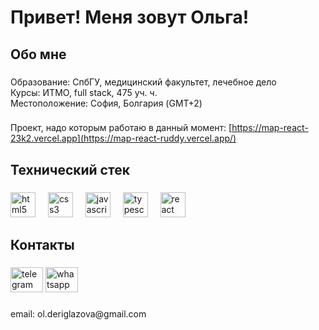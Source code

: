 <h1 align="left">Привет! Меня зовут Ольга!</h1>

###

<p align="left"></p>

###

<h2 align="left">Обо мне</h2>

###

<p align="left">Образование: СпбГУ, медицинский факультет, лечебное дело<br>Курсы: ИТМО, full stack, 475 уч. ч.<br>Местоположение: София, Болгария (GMT+2)</p>

###
Проект, надо которым работаю в данный момент: [https://map-react-23k2.vercel.app](https://map-react-ruddy.vercel.app/)

###
<h2 align="left">Технический стек</h2>

###

<div align="left">
  <img src="https://cdn.jsdelivr.net/gh/devicons/devicon/icons/html5/html5-original.svg" height="40" alt="html5 logo"  />
  <img width="12" />
  <img src="https://cdn.jsdelivr.net/gh/devicons/devicon/icons/css3/css3-original.svg" height="40" alt="css3 logo"  />
  <img width="12" />
  <img src="https://cdn.jsdelivr.net/gh/devicons/devicon/icons/javascript/javascript-original.svg" height="40" alt="javascript logo"  />
  <img width="12" />
  <img src="https://cdn.jsdelivr.net/gh/devicons/devicon/icons/typescript/typescript-original.svg" height="40" alt="typescript logo"  />
  <img width="12" />
  <img src="https://cdn.jsdelivr.net/gh/devicons/devicon/icons/react/react-original.svg" height="40" alt="react logo"  />
</div>

###

<h2 align="left">Контакты</h2>

###

<div align="left">
  <img src="https://raw.githubusercontent.com/maurodesouza/profile-readme-generator/master/src/assets/icons/social/telegram/default.svg" width="52" height="40" alt="telegram logo"  />
  <img src="https://raw.githubusercontent.com/maurodesouza/profile-readme-generator/master/src/assets/icons/social/whatsapp/default.svg" width="52" height="40" alt="whatsapp logo"  />
</div>

###

<p align="left">email: ol.deriglazova@gmail.com</p>

###


